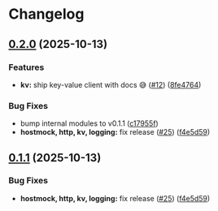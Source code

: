 # Changelog

## [0.2.0](https://github.com/madflojo/sdk/compare/http/v0.1.1...http/v0.2.0) (2025-10-13)


### Features

* **kv:** ship key-value client with docs 😅 ([#12](https://github.com/madflojo/sdk/issues/12)) ([8fe4764](https://github.com/madflojo/sdk/commit/8fe4764c845510c3f01215251272085301bfa9aa))


### Bug Fixes

* bump internal modules to v0.1.1 ([c17955f](https://github.com/madflojo/sdk/commit/c17955f8b8a51f4afeaea64d79f0f6e19c23a26f))
* **hostmock, http, kv, logging:** fix release ([#25](https://github.com/madflojo/sdk/issues/25)) ([f4e5d59](https://github.com/madflojo/sdk/commit/f4e5d591f9194a8eff2098e643440fd5ca8a9835))

## [0.1.1](https://github.com/tarmac-project/sdk/compare/http/v0.1.0...http/v0.1.1) (2025-10-13)


### Bug Fixes

* **hostmock, http, kv, logging:** fix release ([#25](https://github.com/tarmac-project/sdk/issues/25)) ([f4e5d59](https://github.com/tarmac-project/sdk/commit/f4e5d591f9194a8eff2098e643440fd5ca8a9835))
